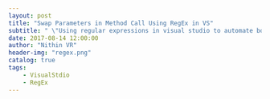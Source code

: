```yaml
---
layout: post
title: "Swap Parameters in Method Call Using RegEx in VS"
subtitle: " \"Using regular expressions in visual studio to automate boring tasks.\""
date: 2017-08-14 12:00:00
author: "Nithin VR"
header-img: "regex.png"
catalog: true
tags:
    - VisualStdio
    - RegEx
---
```

